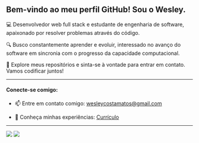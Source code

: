## Bem-vindo ao meu perfil GitHub! Sou o Wesley.

💻 Desenvolvedor web full stack e estudante de engenharia de software, apaixonado por resolver problemas através do código.

🔍 Busco constantemente aprender e evoluir, interessado no avanço do software em sincronia com o progresso da capacidade computacional.

🚀 Explore meus repositórios e sinta-se à vontade para entrar em contato. Vamos codificar juntos!

--- 

#### Conecte-se comigo: 

- 📫 Entre em contato comigo: [wesleycostamatos@gmail.com](mailto:wesleycostamatos@gmail.com)

- 🚀 Conheça minhas experiências: [Currículo](https://docs.google.com/document/d/e/2PACX-1vQnViJaD6rbh-nybOOViOqBdQxEcpYkSlgqhIEpcbSdrW3fmNHEhpY-qqgr7HlA_HChgsDlh_SXyKe3/pub)

---

<div>
  <a href="https://www.linkedin.com/in/wesleydcm" target="_blank"><img src="https://img.shields.io/badge/-LinkedIn-%230077B5?style=for-the-badge&logo=linkedin&logoColor=white" target="_blank"></a> 
  <a href="https://www.hackerrank.com/wesleydcm" target="_blank"><img src="https://img.shields.io/badge/-HackerRank-%2365FF00?style=for-the-badge&logo=hackerrank&logoColor=black" target="_blank"></a>
</div>
